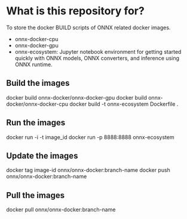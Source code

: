 # What is this repository for?

To store the docker BUILD scripts of ONNX related docker images.
- onnx-docker-cpu
- onnx-docker-gpu
- onnx-ecosystem: Jupyter notebook environment for getting started quickly with ONNX models, ONNX converters, and inference using ONNX runtime.

## Build the images
docker build onnx-docker/onnx-docker-gpu
docker build onnx-docker/onnx-docker-cpu
docker build -t onnx-ecosystem Dockerfile .

## Run the images
docker run -i -t image_id
docker run -p 8888:8888 onnx-ecosystem

## Update the images
docker tag image-id onnx/onnx-docker:branch-name
docker push onnx/onnx-docker:branch-name

## Pull the images
docker pull onnx/onnx-docker:branch-name
